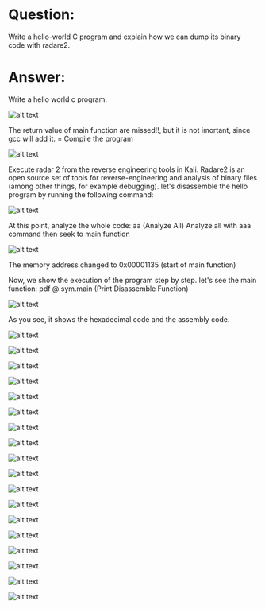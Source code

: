 # Question:

Write a hello-world C program and explain how we can dump its binary code with radare2.

# Answer:

Write a hello world c program. 

![alt text](https://github.com/razieheskandari/Screenshots/blob/master/Q3(1).JPG)
 
 
The return value of main function are missed!!, but it is not imortant, since gcc will add it. =
Compile the program
 

![alt text](https://github.com/razieheskandari/Screenshots/blob/master/Q3(2).jpg)
 
Execute radar 2 from the reverse engineering tools in Kali.
Radare2 is an open source set of tools for reverse-engineering and analysis of binary files (among other things, for example debugging).
let's disassemble the hello program by running the following command:
 
![alt text](https://github.com/razieheskandari/Screenshots/blob/master/Q3(3).jpg)
 
At this point, analyze the whole code: aa (Analyze All)
Analyze all with aaa command then seek to main function
 
![alt text](https://github.com/razieheskandari/Screenshots/blob/master/Q3(4).jpg)
 
 The memory address changed to 0x00001135 (start of main function)

Now, we show the execution of the program step by step. let's see the main function: 
pdf @ sym.main (Print Disassemble Function)

![alt text](https://github.com/razieheskandari/Screenshots/blob/master/Q3(5).jpg)
  
As you see, it shows the hexadecimal code and the assembly code.
 
![alt text](https://github.com/razieheskandari/Screenshots/blob/master/Q3(6).jpg)
 
  
![alt text](https://github.com/razieheskandari/Screenshots/blob/master/Q3(7).jpg)
 

![alt text](https://github.com/razieheskandari/Screenshots/blob/master/Q3(8).jpg)
 

![alt text](https://github.com/razieheskandari/Screenshots/blob/master/Q3(9).jpg)
 

![alt text](https://github.com/razieheskandari/Screenshots/blob/master/Q3(10).jpg)

![alt text](https://github.com/razieheskandari/Screenshots/blob/master/Q3(11).jpg)

![alt text](https://github.com/razieheskandari/Screenshots/blob/master/Q3(12).jpg)

![alt text](https://github.com/razieheskandari/Screenshots/blob/master/Q3(13).jpg)

![alt text](https://github.com/razieheskandari/Screenshots/blob/master/Q3(14).jpg)

![alt text](https://github.com/razieheskandari/Screenshots/blob/master/Q3(15).jpg)

![alt text](https://github.com/razieheskandari/Screenshots/blob/master/Q3(16).jpg)

![alt text](https://github.com/razieheskandari/Screenshots/blob/master/Q3(17).jpg)

![alt text](https://github.com/razieheskandari/Screenshots/blob/master/Q3(18).jpg) 
  
![alt text](https://github.com/razieheskandari/Screenshots/blob/master/Q3(19).jpg) 

![alt text](https://github.com/razieheskandari/Screenshots/blob/master/Q3(20).jpg) 

![alt text](https://github.com/razieheskandari/Screenshots/blob/master/Q3(21).jpg) 

![alt text](https://github.com/razieheskandari/Screenshots/blob/master/Q3(22).jpg) 

![alt text](https://github.com/razieheskandari/Screenshots/blob/master/Q3(23).jpg) 

 
 

 
 
 
 
 
 


